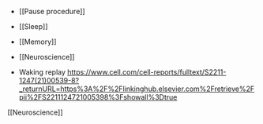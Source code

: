 - [[Pause procedure]]
- [[Sleep]]
- [[Memory]]
- [[Neuroscience]]

- Waking replay https://www.cell.com/cell-reports/fulltext/S2211-1247(21)00539-8?_returnURL=https%3A%2F%2Flinkinghub.elsevier.com%2Fretrieve%2Fpii%2FS2211124721005398%3Fshowall%3Dtrue

[[Neuroscience]]
